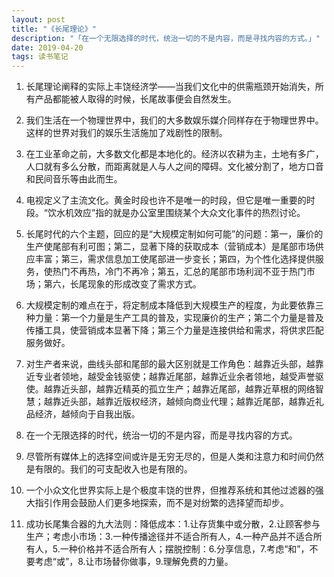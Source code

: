 ```yaml
---
layout: post
title: "《长尾理论》"
description: "「在一个无限选择的时代，统治一切的不是内容，而是寻找内容的方式。」"
date: 2019-04-20
tags: 读书笔记
---
```

1. 长尾理论阐释的实际上丰饶经济学——当我们文化中的供需瓶颈开始消失，所有产品都能被人取得的时候，长尾故事便会自然发生。
2. 我们生活在一个物理世界中，我们的大多数娱乐媒介同样存在于物理世界中。这样的世界对我们的娱乐生活施加了戏剧性的限制。
3. 在工业革命之前，大多数文化都是本地化的。经济以农耕为主，土地有多广，人口就有多么分散，而距离就是人与人之间的障碍。文化被分割了，地方口音和民间音乐等由此而生。
4. 电视定义了主流文化。黄金时段也许不是唯一的时段，但它是唯一重要的时段。“饮水机效应”指的就是办公室里围绕某个大众文化事件的热烈讨论。
5. 长尾时代的六个主题，回应的是“大规模定制如何可能”的问题：第一，廉价的生产使尾部有利可图；第二，显著下降的获取成本（营销成本）是尾部市场供应丰富；第三，需求信息加工使尾部进一步变长；第四，为个性化选择提供服务，使热门不再热，冷门不再冷；第五，汇总的尾部市场利润不亚于热门市场；第六，长尾现象的形成改变了需求方式。
5. 大规模定制的难点在于，将定制成本降低到大规模生产的程度，为此要依靠三种力量：第一个力量是生产工具的普及，实现廉价的生产；第二个力量是普及传播工具，使营销成本显著下降；第三个力量是连接供给和需求，将供求匹配服务做好。
6. 对生产者来说，曲线头部和尾部的最大区别就是工作角色：越靠近头部，越靠近专业者领地，越受金钱驱使；越靠近尾部，越靠近业余者领地，越受声誉驱使。越靠近头部，越靠近精英的孤立生产；越靠近尾部，越靠近草根的网络智慧；越靠近头部，越靠近版权经济，越倾向商业代理；越靠近尾部，越靠近礼品经济，越倾向于自我出版。
7. 在一个无限选择的时代，统治一切的不是内容，而是寻找内容的方式。
8. 尽管所有媒体上的选择空间或许是无穷无尽的，但是人类和注意力和时间仍然是有限的。我们的可支配收入也是有限的。

9. 一个小众文化世界实际上是个极度丰饶的世界，但推荐系统和其他过滤器的强大指引作用会鼓励人们更多地探索，而不是对纷繁的选择望而却步。

10. 成功长尾集合器的九大法则：降低成本：1.让存货集中或分散，2.让顾客参与生产；考虑小市场：3.一种传播途径并不适合所有人，4.一种产品并不适合所有人，5.一种价格并不适合所有人；摆脱控制：6.分享信息，7.考虑“和”，不要考虑“或”，8.让市场替你做事，9.理解免费的力量。